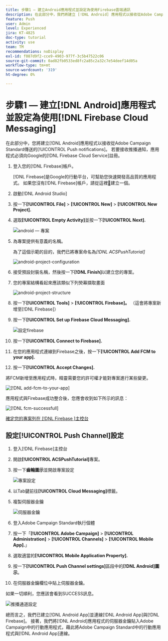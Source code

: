 ```yaml
---
title: 步驟1 — 建立Android應用程式並設定為使用Firebase雲端通訊
description: 在此部分中，我們將建立 [!DNL Android] 應用程式以接收從Adobe Campaign Standard傳送的[!UICONTROL Push notifications]。 若要接收推播通知，應用程式必須向Google的 [!DNL Firebase Cloud Service]註冊。
feature: Push
user: Admin
level: Experienced
jira: KT-4825
doc-type: tutorial
activity: use
team: TM
recommendations: noDisplay
exl-id: f087d9f2-cce9-4903-977f-3c5b47522c06
source-git-commit: 0ad82fb0533ed8fc2a85c2a32c7e54deef14d05a
workflow-type: tm+mt
source-wordcount: '319'
ht-degree: 0%

---
```


# 步驟1 — 建立[!DNL Android]應用程式並設定為使用[!DNL Firebase Cloud Messaging]

在此部分中，您將建立[!DNL Android]應用程式以接收從Adobe Campaign Standard傳送的[!UICONTROL Push notifications]。 若要接收推播通知，應用程式必須向Google的[!DNL Firebase Cloud Service]註冊。

1. 登入您的[!DNL Firebase]帳戶。

   [!DNL Firebase]是Google的行動平台，可幫助您快速開發高品質的應用程式。 如果您沒有[!DNL Firebase]帳戶，請從這裡[&#128279;](https://firebase.google.com)建立一個。

2. 啟動[!DNL Android Studio]
3. 按一下&#x200B;**[!UICONTROL File]** > **[!UICONTROL New]** > **[!UICONTROL New Project].**
4. 選取&#x200B;**[!UICONTROL Empty Activity]**&#x200B;並按一下&#x200B;**[!UICONTROL Next].**

   ![android — 專案](assets/android-project.PNG)

5. 為專案提供有意義的名稱。

   為了這個示範的目的，我們已將專案命名為&#x200B;*[!DNL ACSPushTutorial]*

   ![android-project-configuration](assets/android-project-configuration.PNG)

6. 接受預設封裝名稱，然後按一下&#x200B;**[!DNL Finish]**&#x200B;以建立您的專案。
7. 您的專案結構看起來應該類似下列熒幕擷取畫面

   ![android-project-structure](assets/android-project-structure.PNG)

8. 按一下&#x200B;**[!UICONTROL Tools]** > **[!UICONTROL Firebase]。** （這會將專案新增至[!DNL Firebase]）
9. 按一下&#x200B;**[!UICONTROL Set up Firebase Cloud Messaging].**

   ![設定firebase](assets/android-project-firebase-messaging.PNG)

10. 按一下&#x200B;**[!UICONTROL Connect to Firebase].**
11. 在您的應用程式連線到Firebase之後，按一下&#x200B;**[!UICONTROL Add FCM to your app].**
12. 按一下&#x200B;**[!UICONTROL Accept Changes].**

   將FCM新增至應用程式時，精靈需要您的許可權才能對專案進行某些變更。

   ![[!DNL add-fcm-to-your-app]](assets/firebase-add-fcm-to-app.PNG)

應用程式與Firebase成功整合後，您應會收到如下所示的訊息：

![[!DNL fcm-successfull]](assets/android-firebase-success.PNG)

[確定您的專案列在 [!DNL Firebase &#x200B;]主控台](https://console.firebase.google.com/)

## 設定[!UICONTROL Push Channel]設定

1. 登入[!DNL Firebase]主控台
2. 開啟&#x200B;**[!UICONTROL ACSPushTutorial]**&#x200B;專案。
3. 按一下&#x200B;**齒輪圖示**&#x200B;並開啟專案設定

   ![專案設定](assets/firebase-project-settings.PNG)

4. 以Tab鍵前往&#x200B;**[!UICONTROL Cloud Messaging]**&#x200B;標籤。
5. 複製伺服器金鑰

   ![伺服器金鑰](assets/firebase-server-key.PNG)

6. 登入Adobe Campaign Standard執行個體
7. 按一下「**[!UICONTROL Adobe Campaign]** > **[!UICONTROL Administration]** > **[!UICONTROL Channels]** > **[!UICONTROL Mobile App].**」
8. 選取適當的&#x200B;**[!UICONTROL Mobile Application Property].**
9. 按一下&#x200B;**[!UICONTROL Push Channel settings]**&#x200B;區段中的&#x200B;**[!DNL Android]圖示**。
10. 在伺服器金鑰欄位中貼上伺服器金鑰。

如果一切順利，您應該會看到SUCCESS訊息。

![推播通道設定](assets/push-channel-settings.PNG)

總而言之，我們已建立[!DNL Android App]並連線[!DNL Android App]與[!DNL Firebase]。 接著，我們將[!DNL Android]應用程式的伺服器金鑰貼入Adobe Campaign中的行動應用程式，藉此將Adobe Campaign Standard中的行動應用程式與[!DNL Android App]連線。
